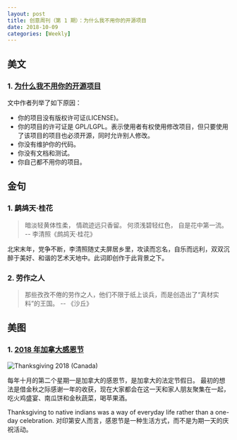 ```yaml
---
layout: post
title: 创意周刊（第 1 期）：为什么我不用你的开源项目
date: 2018-10-09
categories: [Weekly]
---
```


## 美文

### 1. [为什么我不用你的开源项目](https://humanwhocodes.com/blog/2015/12/why-im-not-using-your-open-source-project/)

文中作者列举了如下原因：

- 你的项目没有版权许可证(LICENSE)。
- 你的项目的许可证是 GPL/LGPL。表示使用者有权使用修改项目，但只要使用了该项目的项目也必须开源，同时允许别人修改。
- 你没有维护你的代码。
- 你没有文档和测试。
- 你自己都不用你的项目。

## 金句

### 1. 鹧鸪天·桂花

> 暗淡轻黄体性柔，
> 情疏迹远只香留。
> 何须浅碧轻红色，
> 自是花中第一流。
> -- 李清照《鹧鸪天·桂花》

北宋末年，党争不断，李清照随丈夫屏居乡里，攻读而忘名，自乐而远利，双双沉醉于美好、和谐的艺术天地中。此词即创作于此背景之下。

### 2. 劳作之人

> 那些孜孜不倦的劳作之人，他们不限于纸上谈兵，而是创造出了“真材实料”的王国。 -- 《沙丘》

## 美图

### 1. [2018 年加拿大感恩节](https://www.google.com/doodles/thanksgiving-2018-canada)

![Thanksgiving 2018 (Canada)](https://www.google.com/logos/doodles/2018/thanksgiving-2018-canada-5162723468902400.3-2x.png)

每年十月的第二个星期一是加拿大的感恩节，是加拿大的法定节假日。
最初的想法是借金秋之际感谢一年的收获，现在大家都会在这一天和家人朋友聚集在一起，吃火鸡盛宴、南瓜饼和金秋蔬菜，喝苹果酒。

Thanksgiving to native indians was a way of everyday life rather than a one-day celebration.
对印第安人而言，感恩节是一种生活方式，而不是为期一天的庆祝活动。
